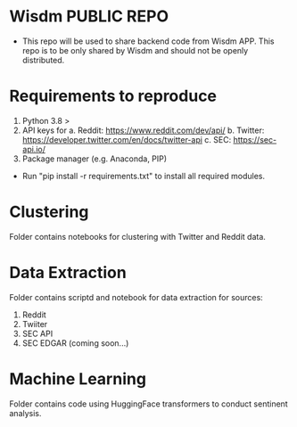 # Wisdm PUBLIC REPO 
- This repo will be used to share backend code from Wisdm APP. 
This repo is to be only shared by Wisdm and should not be openly distributed.  

# Requirements to reproduce 
1. Python 3.8 > 
2. API keys for
  a. Reddit: https://www.reddit.com/dev/api/ 
  b. Twitter: https://developer.twitter.com/en/docs/twitter-api 
  c. SEC: https://sec-api.io/ 
3. Package manager (e.g. Anaconda, PIP)
- Run "pip install -r requirements.txt" to install all required modules. 



# Clustering 
Folder contains notebooks for clustering with Twitter and Reddit data. 

# Data Extraction 
Folder contains scriptd and notebook for data extraction for sources: 
1. Reddit 
2. Twiiter 
3. SEC API
4. SEC EDGAR (coming soon...) 

# Machine Learning 
Folder contains code using HuggingFace transformers to conduct sentinent analysis. 



